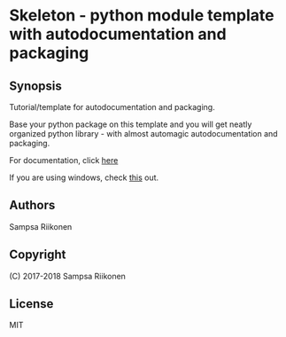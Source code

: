 # Skeleton - python module template with autodocumentation and packaging

## Synopsis

Tutorial/template for autodocumentation and packaging.

Base your python package on this template and you will get neatly organized python library - with almost automagic autodocumentation and packaging. 

For documentation, click [here](https://elsampsa.github.io/skeleton)

If you are using windows, check [this](windows.md) out.

<!--- Once you have created your own python package and uploaded it into git(hub), uncomment this section 

## Installing

### Development

Use the following commands:

    git clone https://[name of your git repo]/skeleton
    cd skeleton
    pip3 install --user --upgrade -e .
    
After that, you can access the documentation with:
    
    firefox docs/index.html
    
### Production

Use pip for python2 and pip3 for python3.  For pip, you might have to use sudo.

    pip3 install --user --upgrade git+git://[name of your git repo]/skeleton

To install a specific version, use

    pip3 install --user --upgrade git+git://[name of your git repo]/skeleton@version_tag

-->


## Authors
Sampsa Riikonen

## Copyright
(C) 2017-2018 Sampsa Riikonen

## License
MIT


